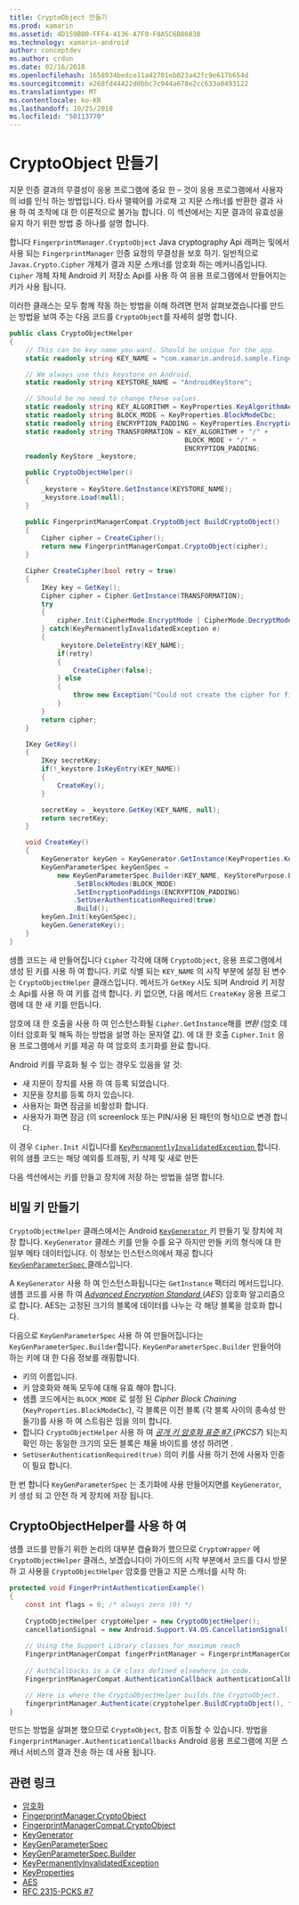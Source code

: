 ```yaml
---
title: CryptoObject 만들기
ms.prod: xamarin
ms.assetid: 4D159B80-FFF4-4136-A7F0-F8A5C6B86838
ms.technology: xamarin-android
author: conceptdev
ms.author: crdun
ms.date: 02/16/2018
ms.openlocfilehash: 1658934bedce11a42701eb023a42fc9e617b654d
ms.sourcegitcommit: e268fd44422d0bbc7c944a678e2cc633a0493122
ms.translationtype: MT
ms.contentlocale: ko-KR
ms.lasthandoff: 10/25/2018
ms.locfileid: "50113770"
---
```

# <a name="creating-a-cryptoobject"></a>CryptoObject 만들기

지문 인증 결과의 무결성이 응용 프로그램에 중요 한 &ndash; 것이 응용 프로그램에서 사용자의 id를 인식 하는 방법입니다. 타사 맬웨어를 가로채 고 지문 스캐너를 반환한 결과 사용 하 여 조작에 대 한 이론적으로 불가능 합니다. 이 섹션에서는 지문 결과의 유효성을 유지 하기 위한 방법 중 하나를 설명 합니다. 

합니다 `FingerprintManager.CryptoObject` Java cryptography Api 래퍼는 및에서 사용 되는 `FingerprintManager` 인증 요청의 무결성을 보호 하기. 일반적으로 `Javax.Crypto.Cipher` 개체가 결과 지문 스캐너를 암호화 하는 메커니즘입니다. `Cipher` 개체 자체 Android 키 저장소 Api를 사용 하 여 응용 프로그램에서 만들어지는 키가 사용 됩니다.

이러한 클래스는 모두 함께 작동 하는 방법을 이해 하려면 먼저 살펴보겠습니다를 만드는 방법을 보여 주는 다음 코드를 `CryptoObject`를 자세히 설명 합니다.

```csharp
public class CryptoObjectHelper
{
    // This can be key name you want. Should be unique for the app.
    static readonly string KEY_NAME = "com.xamarin.android.sample.fingerprint_authentication_key";

    // We always use this keystore on Android.
    static readonly string KEYSTORE_NAME = "AndroidKeyStore";

    // Should be no need to change these values.
    static readonly string KEY_ALGORITHM = KeyProperties.KeyAlgorithmAes;
    static readonly string BLOCK_MODE = KeyProperties.BlockModeCbc;
    static readonly string ENCRYPTION_PADDING = KeyProperties.EncryptionPaddingPkcs7;
    static readonly string TRANSFORMATION = KEY_ALGORITHM + "/" +
                                            BLOCK_MODE + "/" +
                                            ENCRYPTION_PADDING;
    readonly KeyStore _keystore;

    public CryptoObjectHelper()
    {
        _keystore = KeyStore.GetInstance(KEYSTORE_NAME);
        _keystore.Load(null);
    }

    public FingerprintManagerCompat.CryptoObject BuildCryptoObject()
    {
        Cipher cipher = CreateCipher();
        return new FingerprintManagerCompat.CryptoObject(cipher);
    }

    Cipher CreateCipher(bool retry = true)
    {
        IKey key = GetKey();
        Cipher cipher = Cipher.GetInstance(TRANSFORMATION);
        try
        {
            cipher.Init(CipherMode.EncryptMode | CipherMode.DecryptMode, key);
        } catch(KeyPermanentlyInvalidatedException e)
        {
            _keystore.DeleteEntry(KEY_NAME);
            if(retry)
            {
                CreateCipher(false);
            } else
            {
                throw new Exception("Could not create the cipher for fingerprint authentication.", e);
            }
        }
        return cipher;
    }

    IKey GetKey()
    {
        IKey secretKey;
        if(!_keystore.IsKeyEntry(KEY_NAME))
        {
            CreateKey();
        }

        secretKey = _keystore.GetKey(KEY_NAME, null);
        return secretKey;
    }

    void CreateKey()
    {
        KeyGenerator keyGen = KeyGenerator.GetInstance(KeyProperties.KeyAlgorithmAes, KEYSTORE_NAME);
        KeyGenParameterSpec keyGenSpec =
            new KeyGenParameterSpec.Builder(KEY_NAME, KeyStorePurpose.Encrypt | KeyStorePurpose.Decrypt)
                .SetBlockModes(BLOCK_MODE)
                .SetEncryptionPaddings(ENCRYPTION_PADDING)
                .SetUserAuthenticationRequired(true)
                .Build();
        keyGen.Init(keyGenSpec);
        keyGen.GenerateKey();
    }
}
```

샘플 코드는 새 만들어집니다 `Cipher` 각각에 대해 `CryptoObject`, 응용 프로그램에서 생성 된 키를 사용 하 여 합니다. 키로 식별 되는 `KEY_NAME` 의 시작 부분에 설정 된 변수는 `CryptoObjectHelper` 클래스입니다. 메서드가 `GetKey` 시도 되며 Android 키 저장소 Api를 사용 하 여 키를 검색 합니다. 키 없으면, 다음 메서드 `CreateKey` 응용 프로그램에 대 한 새 키를 만듭니다.

암호에 대 한 호출을 사용 하 여 인스턴스화될 `Cipher.GetInstance`해를 _변환_ (암호 데이터 암호화 및 해독 하는 방법을 설명 하는 문자열 값). 에 대 한 호출 `Cipher.Init` 응용 프로그램에서 키를 제공 하 여 암호의 초기화를 완료 합니다. 

Android 키를 무효화 될 수 있는 경우도 있음을 알 것: 

* 새 지문이 장치를 사용 하 여 등록 되었습니다.
* 지문을 장치를 등록 하지 있습니다.
* 사용자는 화면 잠금을 비활성화 합니다.
* 사용자가 화면 잠금 (의 screenlock 또는 PIN/사용 된 패턴의 형식)으로 변경 합니다.

이 경우 `Cipher.Init` 시킵니다를 [ `KeyPermanentlyInvalidatedException` ](http://developer.android.com/reference/android/security/keystore/KeyPermanentlyInvalidatedException.html)합니다. 위의 샘플 코드는 해당 예외를 트래핑, 키 삭제 및 새로 만든

다음 섹션에서는 키를 만들고 장치에 저장 하는 방법을 설명 합니다.

## <a name="creating-a-secret-key"></a>비밀 키 만들기

`CryptoObjectHelper` 클래스에서는 Android [ `KeyGenerator` ](https://developer.xamarin.com/api/type/Javax.Crypto.KeyGenerator/) 키 만들기 및 장치에 저장 합니다. `KeyGenerator` 클래스 키를 만들 수를 요구 하지만 만들 키의 형식에 대 한 일부 메타 데이터입니다. 이 정보는 인스턴스의에서 제공 합니다 [ `KeyGenParameterSpec` ](http://developer.android.com/reference/android/security/keystore/KeyGenParameterSpec.html) 클래스입니다. 

A `KeyGenerator` 사용 하 여 인스턴스화됩니다는 `GetInstance` 팩터리 메서드입니다. 샘플 코드를 사용 하 여 [ _Advanced Encryption Standard_ ](https://en.wikipedia.org/wiki/Advanced_Encryption_Standard) (_AES_) 암호화 알고리즘으로 합니다. AES는 고정된 크기의 블록에 데이터를 나누는 각 해당 블록을 암호화 합니다.

다음으로 `KeyGenParameterSpec` 사용 하 여 만들어집니다는 `KeyGenParameterSpec.Builder`합니다. `KeyGenParameterSpec.Builder` 만들어야 하는 키에 대 한 다음 정보를 래핑합니다.

* 키의 이름입니다.
* 키 암호화와 해독 모두에 대해 유효 해야 합니다.
* 샘플 코드에서는 `BLOCK_MODE` 로 설정 된 _Cipher Block Chaining_ (`KeyProperties.BlockModeCbc`), 각 블록은 이전 블록 (각 블록 사이의 종속성 만들기)를 사용 하 여 스트림은 임을 의미 합니다. 
* 합니다 `CryptoObjectHelper` 사용 하 여 [ _공개 키 암호화 표준 #7_ ](https://tools.ietf.org/html/rfc2315) (_PKCS7_) 되는지 확인 하는 동일한 크기의 모든 블록은 채울 바이트를 생성 하려면 .
* `SetUserAuthenticationRequired(true)` 의미 키를 사용 하기 전에 사용자 인증이 필요 합니다.

한 번 합니다 `KeyGenParameterSpec` 는 초기화에 사용 만들어지면를 `KeyGenerator`, 키 생성 되 고 안전 하 게 장치에 저장 됩니다. 

## <a name="using-the-cryptoobjecthelper"></a>CryptoObjectHelper를 사용 하 여

샘플 코드를 만들기 위한 논리의 대부분 캡슐화가 했으므로 `CryptoWrapper` 에 `CryptoObjectHelper` 클래스, 보겠습니다이 가이드의 시작 부분에서 코드를 다시 방문 하 고 사용을 `CryptoObjectHelper` 암호를 만들고 지문 스캐너를 시작 하: 

```csharp
protected void FingerPrintAuthenticationExample()
{
    const int flags = 0; /* always zero (0) */
    
    CryptoObjectHelper cryptoHelper = new CryptoObjectHelper();
    cancellationSignal = new Android.Support.V4.OS.CancellationSignal();
    
    // Using the Support Library classes for maximum reach
    FingerprintManagerCompat fingerPrintManager = FingerprintManagerCompat.From(this);
    
    // AuthCallbacks is a C# class defined elsewhere in code.
    FingerprintManagerCompat.AuthenticationCallback authenticationCallback = new MyAuthCallbackSample(this);

    // Here is where the CryptoObjectHelper builds the CryptoObject. 
    fingerprintManager.Authenticate(cryptohelper.BuildCryptoObject(), flags, cancellationSignal, authenticationCallback, null);
}
```

만드는 방법을 살펴본 했으므로 `CryptoObject`, 참조 이동할 수 있습니다. 방법을 `FingerprintManager.AuthenticationCallbacks` Android 응용 프로그램에 지문 스캐너 서비스의 결과 전송 하는 데 사용 됩니다.



## <a name="related-links"></a>관련 링크

- [암호화](https://developer.xamarin.com/api/type/Javax.Crypto.Cipher/)
- [FingerprintManager.CryptoObject](http://developer.android.com/reference/android/hardware/fingerprint/FingerprintManager.CryptoObject.html)
- [FingerprintManagerCompat.CryptoObject](http://developer.android.com/reference/android/support/v4/hardware/fingerprint/FingerprintManagerCompat.CryptoObject.html)
- [KeyGenerator](https://developer.xamarin.com/api/type/Javax.Crypto.KeyGenerator/)
- [KeyGenParameterSpec](http://developer.android.com/reference/android/security/keystore/KeyGenParameterSpec.html)
- [KeyGenParameterSpec.Builder](http://developer.android.com/reference/android/security/keystore/KeyGenParameterSpec.Builder.html)
- [KeyPermanentlyInvalidatedException](http://developer.android.com/reference/android/security/keystore/KeyPermanentlyInvalidatedException.html)
- [KeyProperties](http://developer.android.com/reference/android/security/keystore/KeyProperties.html)
- [AES](https://en.wikipedia.org/wiki/Advanced_Encryption_Standard)
- [RFC 2315-PCKS #7](https://tools.ietf.org/html/rfc2315)
